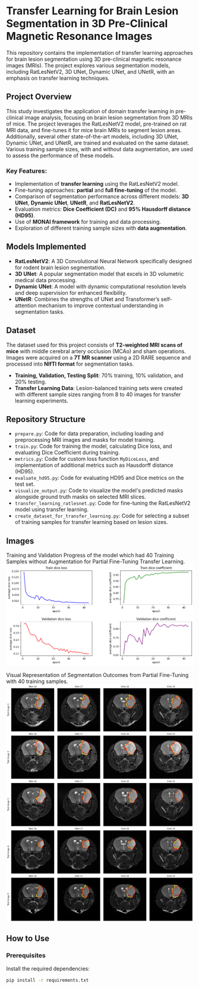 # Transfer Learning for Brain Lesion Segmentation in 3D Pre-Clinical Magnetic Resonance Images

This repository contains the implementation of transfer learning approaches for brain lesion segmentation using 3D pre-clinical magnetic resonance images (MRIs). The project explores various segmentation models, including RatLesNetV2, 3D UNet, Dynamic UNet, and UNetR, with an emphasis on transfer learning techniques.

## Project Overview

This study investigates the application of domain transfer learning in pre-clinical image analysis, focusing on brain lesion segmentation from 3D MRIs of mice. The project leverages the RatLesNetV2 model, pre-trained on rat MRI data, and fine-tunes it for mice brain MRIs to segment lesion areas. Additionally, several other state-of-the-art models, including 3D UNet, Dynamic UNet, and UNetR, are trained and evaluated on the same dataset. Various training sample sizes, with and without data augmentation, are used to assess the performance of these models.

### Key Features:
- Implementation of **transfer learning** using the RatLesNetV2 model.
- Fine-tuning approaches: **partial** and **full fine-tuning** of the model.
- Comparison of segmentation performance across different models: **3D UNet**, **Dynamic UNet**, **UNetR**, and **RatLesNetV2**.
- Evaluation metrics: **Dice Coefficient (DC)** and **95% Hausdorff distance (HD95)**.
- Use of **MONAI framework** for training and data processing.
- Exploration of different training sample sizes with **data augmentation**.

## Models Implemented
- **RatLesNetV2**: A 3D Convolutional Neural Network specifically designed for rodent brain lesion segmentation.
- **3D UNet**: A popular segmentation model that excels in 3D volumetric medical data processing.
- **Dynamic UNet**: A model with dynamic computational resolution levels and deep supervision for enhanced flexibility.
- **UNetR**: Combines the strengths of UNet and Transformer’s self-attention mechanism to improve contextual understanding in segmentation tasks.

## Dataset

The dataset used for this project consists of **T2-weighted MRI scans of mice** with middle cerebral artery occlusion (MCAo) and sham operations. Images were acquired on a **7T MR scanner** using a 2D RARE sequence and processed into **NIfTI format** for segmentation tasks.

- **Training, Validation, Testing Split**: 70% training, 10% validation, and 20% testing.
- **Transfer Learning Data**: Lesion-balanced training sets were created with different sample sizes ranging from 8 to 40 images for transfer learning experiments.

## Repository Structure

- `prepare.py`: Code for data preparation, including loading and preprocessing MRI images and masks for model training.
- `train.py`: Code for training the model, calculating Dice loss, and evaluating Dice Coefficient during training.
- `metrics.py`: Code for custom loss function `MyDiceLoss`, and implementation of additional metrics such as Hausdorff distance (HD95).
- `evaluate_hd95.py`: Code for evaluating HD95 and Dice metrics on the test set.
- `visualize_output.py`: Code to visualize the model's predicted masks alongside ground truth masks on selected MRI slices.
- `transfer_learning_ratlesnet.py`: Code for fine-tuning the RatLesNetV2 model using transfer learning.
- `create_dataset_for_transfer_learning.py`: Code for selecting a subset of training samples for transfer learning based on lesion sizes.

## Images
Training and Validation Progress of the model which had 40 Training Samples without Augmentation for Partial Fine-Tuning Transfer Learning.
![Dice Loss Curve](./images/part40augmentEpoch.png)

Visual Representation of Segmentation Outcomes from Partial Fine-Tuning with 40 training samples.
![Visual Result2](./images/noAugEnco40.png)



## How to Use

### Prerequisites

Install the required dependencies:

```bash
pip install -r requirements.txt
